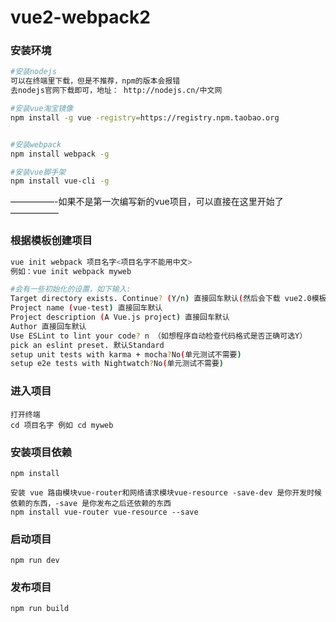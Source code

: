 # vue2-webpack2
### 安装环境
```bash
#安装nodejs 
可以在终端里下载，但是不推荐，npm的版本会报错 
去nodejs官网下载即可，地址： http://nodejs.cn/中文网

#安装vue淘宝镜像 
npm install -g vue -registry=https://registry.npm.taobao.org


#安装webpack 
npm install webpack -g

#安装vue脚手架 
npm install vue-cli -g
```

—————-如果不是第一次编写新的vue项目，可以直接在这里开始了—————–

### 根据模板创建项目 
```bash
vue init webpack 项目名字<项目名字不能用中文>
例如：vue init webpack myweb

#会有一些初始化的设置，如下输入: 
Target directory exists. Continue? (Y/n) 直接回车默认(然后会下载 vue2.0模板，这里可能需要连代理) 
Project name (vue-test) 直接回车默认 
Project description (A Vue.js project) 直接回车默认 
Author 直接回车默认 
Use ESLint to lint your code? n （如想程序自动检查代码格式是否正确可选Y）
pick an eslint preset. 默认Standard 
setup unit tests with karma + mocha?No(单元测试不需要) 
setup e2e tests with Nightwatch?No(单元测试不需要)
```

### 进入项目 
```
打开终端 
cd 项目名字 例如 cd myweb
```

### 安装项目依赖 
```
npm install

安装 vue 路由模块vue-router和网络请求模块vue-resource -save-dev 是你开发时候依赖的东西，-save 是你发布之后还依赖的东西 
npm install vue-router vue-resource --save
```
### 启动项目 
```
npm run dev
```

### 发布项目 
```
npm run build
```

